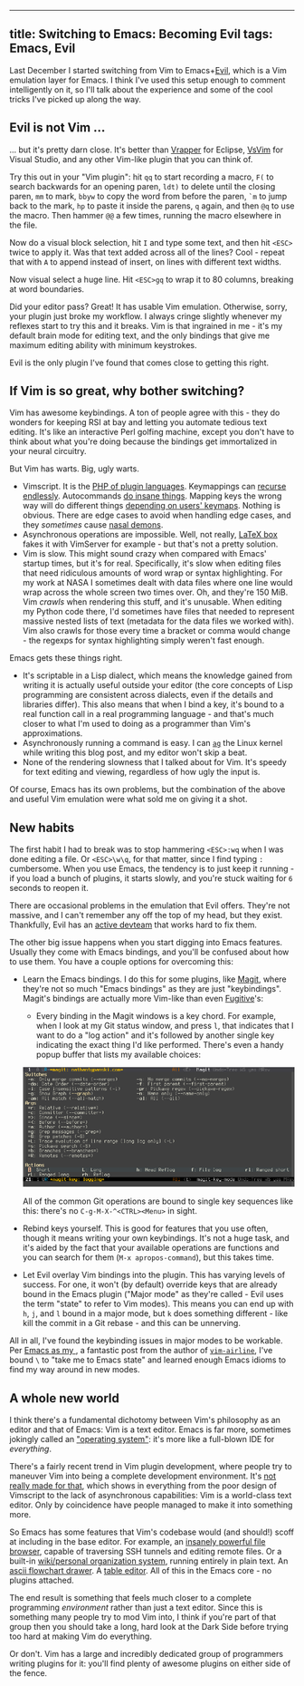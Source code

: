 ----
title: Switching to Emacs: Becoming Evil
tags: Emacs, Evil
----

Last December I started switching from Vim to Emacs+[Evil](http://www.emacswiki.org/emacs/Evil), which is a Vim emulation layer for Emacs. I think I've used this setup enough to comment intelligently on it, so I'll talk about the experience and some of the cool tricks I've picked up along the way.

## Evil is not Vim ...

... but it's pretty darn close. It's better than [Vrapper](http://vrapper.sourceforge.net/home/) for Eclipse, [VsVim](http://visualstudiogallery.msdn.microsoft.com/59ca71b3-a4a3-46ca-8fe1-0e90e3f79329) for Visual Studio, and any other Vim-like plugin that you can think of.

Try this out in your "Vim plugin": hit `qq` to start recording a macro, `F(` to search backwards for an opening paren, `ldt)` to delete until the closing paren, `mm` to mark, `bbyw` to copy the word from before the paren, `` `m `` to jump back to the mark, `hp` to paste it inside the parens, `q` again, and then `@q` to use the macro. Then hammer `@@` a few times, running the macro elsewhere in the file.

Now do a visual block selection, hit `I` and type some text, and then hit `<ESC>` twice to apply it. Was that text added across all of the lines? Cool - repeat that with `A` to append instead of insert, on lines with different text widths.

Now visual select a huge line. Hit `<ESC>gq` to wrap it to 80 columns, breaking at word boundaries.

Did your editor pass? Great! It has usable Vim emulation. Otherwise, sorry, your plugin just broke my workflow. I always cringe slightly whenever my reflexes start to try this and it breaks. Vim is that ingrained in me - it's my default brain mode for editing text, and the only bindings that give me maximum editing ability with minimum keystrokes.

Evil is the only plugin I've found that comes close to getting this right.

## If Vim is so great, why bother switching?

Vim has awesome keybindings. A ton of people agree with this - they do wonders for keeping RSI at bay and letting you automate tedious text editing. It's like an interactive Perl golfing machine, except you don't have to think about what you're doing because the bindings get immortalized in your neural circuitry.

But Vim has warts. Big, ugly warts.

- Vimscript. It is the [PHP of plugin languages](http://www.reddit.com/r/vim/comments/1bf672/why_does_viml_suck/). Keymappings can [recurse endlessly](http://learnvimscriptthehardway.stevelosh.com/chapters/05.html). Autocommands [do insane things](http://learnvimscriptthehardway.stevelosh.com/chapters/14.html). Mapping keys the wrong way will do different things [depending on users' keymaps](http://learnvimscriptthehardway.stevelosh.com/chapters/29.html). Nothing is obvious. There are edge cases to avoid when handling edge cases, and they *sometimes* cause [nasal demons](http://en.wikipedia.org/wiki/Undefined_behavior).
- Asynchronous operations are impossible. Well, not really, [LaTeX box](https://github.com/LaTeX-Box-Team/LaTeX-Box/blob/master/doc/latex-box.txt) fakes it with VimServer for example - but that's not a pretty solution.
- Vim is slow. This might sound crazy when compared with Emacs' startup times, but it's for real. Specifically, it's slow when editing files that need ridiculous amounts of word wrap or syntax highlighting. For my work at NASA I sometimes dealt with data files where one line would wrap across the whole screen two times over. Oh, and they're 150 MiB. Vim *crawls* when rendering this stuff, and it's unusable. When editing my Python code there, I'd sometimes have files that needed to represent massive nested lists of text (metadata for the data files we worked with). Vim also crawls for those every time a bracket or comma would change - the regexps for syntax highlighting simply weren't fast enough.

Emacs gets these things right.

- It's scriptable in a Lisp dialect, which means the knowledge gained from writing it is actually useful outside your editor (the core concepts of Lisp programming are consistent across dialects, even if the details and libraries differ). This also means that when I bind a key, it's bound to a real function call in a real programming language - and that's much closer to what I'm used to doing as a programmer than Vim's approximations.
- Asynchronously running a command is easy. I can [`ag`](https://github.com/ggreer/the_silver_searcher) the Linux kernel while writing this blog post, and my editor won't skip a beat.
- None of the rendering slowness that I talked about for Vim. It's speedy for text editing and viewing, regardless of how ugly the input is.

Of course, Emacs has its own problems, but the combination of the above and useful Vim emulation were what sold me on giving it a shot.

## New habits

The first habit I had to break was to stop hammering `<ESC>:wq` when I was done editing a file. Or `<ESC>\w\q`, for that matter, since I find typing `:` cumbersome. When you use Emacs, the tendency is to just keep it running - if you load a bunch of plugins, it starts slowly, and you're stuck waiting for `6` seconds to reopen it.

There are occasional problems in the emulation that Evil offers. They're not massive, and I can't remember any off the top of my head, but they exist. Thankfully, Evil has an [active devteam](https://gitorious.org/evil) that works hard to fix them.

The other big issue happens when you start digging into Emacs features. Usually they come with Emacs bindings, and you'll be confused about how to use them. You have a couple options for overcoming this:

- Learn the Emacs bindings. I do this for some plugins, like [Magit](https://github.com/magit/magit), where they're not so much "Emacs bindings" as they are just "keybindings". Magit's bindings are actually more Vim-like than even [Fugitive](https://github.com/tpope/vim-fugitive)'s:
    - Every binding in the Magit windows is a key chord. For example, when I look at my Git status window, and press `l`, that indicates that I want to do a "log action" and it's followed by another single key indicating the exact thing I'd like performed. There's even a handy popup buffer that lists my available choices:

    ![](../images/emacs-magit-log-status.png)

    All of the common Git operations are bound to single key sequences like this: there's no `C-g-M-X-^<CTRL><Menu>` in sight.

- Rebind keys yourself. This is good for features that you use often, though it means writing your own keybindings. It's not a huge task, and it's aided by the fact that your available operations are functions and you can search for them (`M-x apropos-command`), but this takes time.
- Let Evil overlay Vim bindings into the plugin. This has varying levels of success. For one, it won't (by default) override keys that are already bound in the Emacs plugin ("Major mode" as they're called - Evil uses the term "state" to refer to Vim modes). This means you can end up with `h`, `j`, and `l` bound in a major mode, but `k` does something different - like kill the commit in a Git rebase - and this can be unnerving.

All in all, I've found the keybinding issues in major modes to be workable. Per [Emacs as my <Leader>](http://bling.github.io/blog/2013/10/27/emacs-as-my-leader-vim-survival-guide/), a fantastic post from the author of [`vim-airline`](https://github.com/bling/vim-airline), I've bound `\` to "take me to Emacs state" and learned enough Emacs idioms to find my way around in new modes.

## A whole new world

I think there's a fundamental dichotomy between Vim's philosophy as an editor and that of Emacs: Vim is a text editor. Emacs is far more, sometimes jokingly called an ["operating system"](http://developers.slashdot.org/comments.pl?sid=3465893&cid=42919741): it's more like a full-blown IDE for *everything*.

There's a fairly recent trend in Vim plugin development, where people try to maneuver Vim into being a complete development environment. It's [not really made for that](http://www.gwern.net/Choosing%20Software#fn2), which shows in everything from the poor design of Vimscript to the lack of asynchronous capabilities: Vim is a world-class text editor. Only by coincidence have people managed to make it into something more.

So Emacs has some features that Vim's codebase would (and should!) scoff at including in the base editor. For example, an [insanely powerful file browser](https://www.gnu.org/software/emacs/manual/html_node/emacs/Dired.html), capable of traversing SSH tunnels and editing remote files. Or a built-in [wiki/personal organization system](http://orgmode.org/), running entirely in plain text. An [ascii flowchart drawer](http://www.emacswiki.org/emacs/ArtistMode). A [table editor](https://www.gnu.org/software/emacs/manual/html_node/org/Built_002din-table-editor.html). All of this in the Emacs core - no plugins attached.

The end result is something that feels much closer to a complete programming *environment* rather than just a text editor. Since this is something many people try to mod Vim into, I think if you're part of that group then you should take a long, hard look at the Dark Side before trying too hard at making Vim do everything.

Or don't. Vim has a large and incredibly dedicated group of programmers writing plugins for it: you'll find plenty of awesome plugins on either side of the fence.


